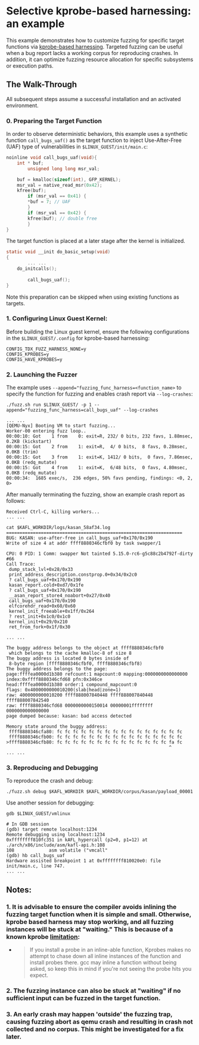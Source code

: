 # Selective kprobe-based harnessing: an example

This example demonstrates how to customize fuzzing for specific target functions via [kprobe-based harnessing](../bkc/kafl#selective-kprobe-based-harnessing-for-linux). Targeted fuzzing can be useful when a bug report lacks a working corpus for reproducing crashes. In addition, it can optimize fuzzing resource allocation for specific subsystems or execution paths.

## The Walk-Through
All subsequent steps assume a successful installation and an activated environment.

### 0. Preparing the Target Function 
In order to observe deterministic behaviors, this example uses a synthetic function `call_bugs_uaf()` as the target function to inject Use-After-Free (UAF) type of vulnerabilities in `$LINUX_GUEST/init/main.c`:
```c
noinline void call_bugs_uaf(void){
	int * buf;
        unsigned long long msr_val;

	buf = kmalloc(sizeof(int), GFP_KERNEL);
	msr_val = native_read_msr(0x42);
	kfree(buf);
        if (msr_val == 0x41) {
		*buf = 7; // UAF
        }
        if (msr_val == 0x42) {
		kfree(buf); // double free
        }
}
```

The target function is placed at a later stage after the kernel is initialized.
```c
static void __init do_basic_setup(void)
{
        ... ...
	do_initcalls();
        
        call_bugs_uaf();
}
```

Note this preparation can be skipped when using existing functions as targets.

### 1. Configuring Linux Guest Kernel:

Before building the Linux guest kernel, ensure the following configurations in the `$LINUX_GUEST/.config` for kprobe-based harnessing:
```
CONFIG_TDX_FUZZ_HARNESS_NONE=y
CONFIG_KPROBES=y
CONFIG_HAVE_KPROBES=y
```

### 2. Launching the Fuzzer

The example uses `--append="fuzzing_func_harness=<function_name>` to specify the function for fuzzing and enables crash report via `--log-crashes`:


```shell
./fuzz.sh run $LINUX_GUEST/ -p 1 --append="fuzzing_func_harness=call_bugs_uaf" --log-crashes

... ...
[QEMU-Nyx] Booting VM to start fuzzing...
Worker-00 entering fuzz loop..
00:00:10: Got    1 from    0: exit=R, 232/ 0 bits, 232 favs, 1.88msec, 0.2KB (kickstart)
00:00:15: Got    2 from    1: exit=R,  4/ 0 bits,  8 favs, 0.28msec, 0.0KB (trim)
00:00:15: Got    3 from    1: exit=K, 1412/ 0 bits,  0 favs, 7.86msec, 0.0KB (redq_mutate)
00:00:15: Got    4 from    1: exit=K,  6/48 bits,  0 favs, 4.80msec, 0.0KB (redq_mutate)
00:00:34:  1685 exec/s,  236 edges, 50% favs pending, findings: <0, 2, 0>
```

After manually terminating the fuzzing, show an example crash report as follows:
```
Received Ctrl-C, killing workers...
... ...

cat $KAFL_WORKDIR/logs/kasan_58af34.log
==================================================================
BUG: KASAN: use-after-free in call_bugs_uaf+0x170/0x190
Write of size 4 at addr ffff8880346cfbf0 by task swapper/1

CPU: 0 PID: 1 Comm: swapper Not tainted 5.15.0-rc6-g5c88c2b4792f-dirty #66
Call Trace:
 dump_stack_lvl+0x28/0x33
 print_address_description.constprop.0+0x34/0x2c0
 ? call_bugs_uaf+0x170/0x190
 kasan_report.cold+0xd7/0x1fe
 ? call_bugs_uaf+0x170/0x190
 __asan_report_store4_noabort+0x27/0x40
 call_bugs_uaf+0x170/0x190
 elfcorehdr_read+0x60/0x60
 kernel_init_freeable+0x1ff/0x264
 ? rest_init+0x1c0/0x1c0
 kernel_init+0x29/0x210
 ret_from_fork+0x1f/0x30
 
... ...

The buggy address belongs to the object at ffff8880346cfbf0
 which belongs to the cache kmalloc-8 of size 8
The buggy address is located 0 bytes inside of
 8-byte region [ffff8880346cfbf0, ffff8880346cfbf8)
The buggy address belongs to the page:
page:ffffea0000d1b380 refcount:1 mapcount:0 mapping:0000000000000000 index:0xffff8880346cfd68 pfn:0x346ce
head:ffffea0000d1b380 order:1 compound_mapcount:0
flags: 0x4000000000010200(slab|head|zone=1)
raw: 4000000000010200 ffff888007840448 ffff888007840448 ffff888007842540
raw: ffff8880346cfd68 0000000000150014 00000001ffffffff 0000000000000000
page dumped because: kasan: bad access detected

Memory state around the buggy address:
 ffff8880346cfa80: fc fc fc fc fc fc fc fc fc fc fc fc fc fc fc fc
 ffff8880346cfb00: fc fc fc fc fc fc fc fc fc fc fc fc fc fc fc fc
>ffff8880346cfb80: fc fc fc fc fc fc fc fc fc fc fc fc fc fc fa fc
                                                             ^
... ...
```

### 3. Reproducing and Debugging
To reproduce the crash and debug:
```
./fuzz.sh debug $KAFL_WORKDIR $KAFL_WORKDIR/corpus/kasan/payload_00001
```

Use another session for debugging:
```shell
gdb $LINUX_GUEST/vmlinux

# In GDB session
(gdb) target remote localhost:1234
Remote debugging using localhost:1234
0xffffffff810fc351 in kAFL_hypercall (p2=0, p1=12) at ./arch/x86/include/asm/kafl-api.h:108
108             asm volatile ("vmcall"
(gdb) hb call_bugs_uaf
Hardware assisted breakpoint 1 at 0xffffffff810020e0: file init/main.c, line 747.
... ...
```

## Notes:
### 1. It is advisable to ensure the compiler avoids inlining the fuzzing target function when it is simple and small. Otherwise, kprobe based harness may stop working, and all fuzzing instances will be stuck at "waiting." This is because of a known kprobe [limitation](https://docs.kernel.org/trace/kprobes.html):
- > If you install a probe in an inline-able function, Kprobes makes no attempt to chase down all inline instances of the function and install probes there.  gcc may inline a function without being asked, so keep this in mind if you're not seeing the probe hits you expect.

### 2. The fuzzing instance can also be stuck at "waiting" if no sufficient input can be fuzzed in the target function.

### 3. An early crash may happen 'outside' the fuzzing trap, causing fuzzing abort as qemu crash and resulting in crash not collected and no corpus. This might be investigated for a fix later.
